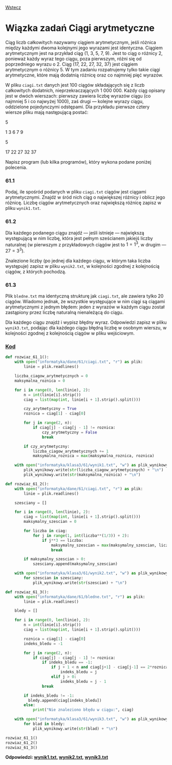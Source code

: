 [Wstecz](../informatyka.md)

# Wiązka zadań Ciągi arytmetyczne

Ciąg liczb całkowitych nazywamy ciągiem arytmetycznym, jeśli różnica między każdymi dwoma kolejnymi jego wyrazami jest identyczna. Ciągiem arytmetycznym jest na przykład ciąg (1, 3, 5, 7, 9). Jest to ciąg o różnicy 2, ponieważ każdy wyraz tego ciągu, poza pierwszym, różni się od poprzedniego wyrazu o 2. Ciąg (17, 22, 27, 32, 37) jest ciągiem arytmetycznym o różnicy 5. W tym zadaniu rozpatrujemy tylko takie ciągi arytmetyczne, które mają dodatnią różnicę oraz co najmniej pięć wyrazów.

W pliku `ciagi.txt` danych jest 100 ciągów składających się z liczb całkowitych dodatnich, nieprzekraczających 1 000 000. Każdy ciąg opisany jest w dwóch wierszach: pierwszy zawiera liczbę wyrazów ciągu (co najmniej 5 i co najwyżej 1000), zaś drugi — kolejne wyrazy ciągu, oddzielone pojedynczymi odstępami. Dla przykładu pierwsze cztery wiersze pliku mają następującą postać:

5

1 3 6 7 9

5

17 22 27 32 37

Napisz program (lub kilka programów), który wykona podane poniżej polecenia.

### 61.1

Podaj, ile spośród podanych w pliku `ciagi.txt` ciągów jest ciągami arytmetycznymi. Znajdź w śród nich ciąg o największej różnicy i oblicz jego różnicę. Liczbę ciągów arytmetycznych oraz największą różnicę zapisz w pliku `wynik1.txt`.

### 61.2

Dla każdego podanego ciągu znajdź — jeśli istnieje — największą występującą w nim liczbę, która jest pełnym sześcianem jakiejś liczby naturalnej (w pierwszym z przykładowych ciągów jest to $`1 = 1^3`$, w drugim — $`27 = 3^3`$).

Znalezione liczby (po jednej dla każdego ciągu, w którym taka liczba występuje) zapisz w pliku `wynik2.txt`, w kolejności zgodnej z kolejnością ciągów, z których pochodzą.

### 61.3

Plik `bledne.txt` ma identyczną strukturę jak `ciagi.txt`, ale zawiera tylko 20 ciągów. Wiadomo jednak, że wszystkie występujące w nim ciągi są ciągami arytmetycznymi z jednym błędem: jeden z wyrazów w każdym ciągu został zastąpiony przez liczbę naturalną nienależącą do ciągu.

Dla każdego ciągu znajdź i wypisz błędny wyraz. Odpowiedzi zapisz w pliku `wynik3.txt`, podając dla każdego ciągu błędną liczbę w osobnym wierszu, w kolejności zgodnej z kolejnością ciągów w pliku wejściowym.

### [Kod](wiazka-zadan-ciagi-arytmetyczne.py)

```python
def rozwiaz_61_1():
    with open("informatyka/dane/61/ciagi.txt", "r") as plik:
        linie = plik.readlines()

    liczba_ciagow_arytmetycznych = 0
    maksymalna_roznica = 0

    for i in range(0, len(linie), 2):
        n = int(linie[i].strip())
        ciag = list(map(int, linie[i + 1].strip().split()))

        czy_arytmetyczny = True
        roznica = ciag[1] - ciag[0]

        for j in range(2, n):
            if ciag[j] - ciag[j - 1] != roznica:
                czy_arytmetyczny = False
                break

        if czy_arytmetyczny:
            liczba_ciagow_arytmetycznych += 1
            maksymalna_roznica = max(maksymalna_roznica, roznica)

    with open("informatyka/klasa3/61/wynik1.txt", "w") as plik_wynikowy:
        plik_wynikowy.write(str(liczba_ciagow_arytmetycznych) + "\n")
        plik_wynikowy.write(str(maksymalna_roznica) + "\n")

def rozwiaz_61_2():
    with open("informatyka/dane/61/ciagi.txt", "r") as plik:
        linie = plik.readlines()

    szesciany = []

    for i in range(0, len(linie), 2):
        ciag = list(map(int, linie[i + 1].strip().split()))
        maksymalny_szescian = 0

        for liczba in ciag:
            for j in range(1, int(liczba**(1/3)) + 2):
                if j**3 == liczba:
                    maksymalny_szescian = max(maksymalny_szescian, liczba)
                    break

        if maksymalny_szescian > 0:
            szesciany.append(maksymalny_szescian)

    with open("informatyka/klasa3/61/wynik2.txt", "w") as plik_wynikowy:
        for szescian in szesciany:
            plik_wynikowy.write(str(szescian) + "\n")

def rozwiaz_61_3():
    with open("informatyka/dane/61/bledne.txt", "r") as plik:
        linie = plik.readlines()

    bledy = []

    for i in range(0, len(linie), 2):
        n = int(linie[i].strip())
        ciag = list(map(int, linie[i + 1].strip().split()))

        roznica = ciag[1] - ciag[0]
        indeks_bledu = -1

        for j in range(2, n):
            if ciag[j] - ciag[j - 1] != roznica:
                if indeks_bledu == -1:
                    if j + 1 < n and ciag[j+1] - ciag[j-1] == 2*roznica:
                        indeks_bledu = j
                    elif j > 0:
                        indeks_bledu = j - 1
                break

        if indeks_bledu != -1:
          bledy.append(ciag[indeks_bledu])
        else:
            print("Nie znaleziono błędu w ciągu:", ciag)

    with open("informatyka/klasa3/61/wynik3.txt", "w") as plik_wynikowy:
        for blad in bledy:
            plik_wynikowy.write(str(blad) + "\n")

rozwiaz_61_1()
rozwiaz_61_2()
rozwiaz_61_3()
```

**Odpowiedzi: [wynik1.txt](61/wynik1.txt), [wynik2.txt](61/wynik2.txt), [wynik3.txt](61/wynik3.txt)**
